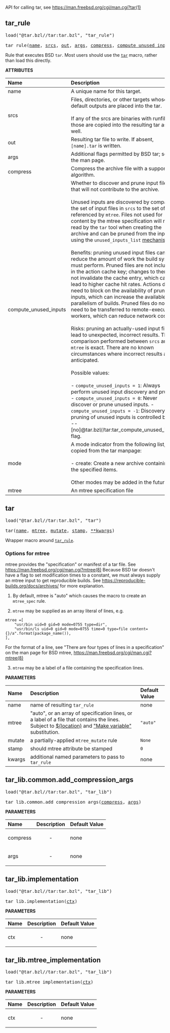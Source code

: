 <!-- Generated with Stardoc: http://skydoc.bazel.build -->

API for calling tar, see https://man.freebsd.org/cgi/man.cgi?tar(1)

<a id="tar_rule"></a>

## tar_rule

<pre>
load("@tar.bzl//tar:tar.bzl", "tar_rule")

tar_rule(<a href="#tar_rule-name">name</a>, <a href="#tar_rule-srcs">srcs</a>, <a href="#tar_rule-out">out</a>, <a href="#tar_rule-args">args</a>, <a href="#tar_rule-compress">compress</a>, <a href="#tar_rule-compute_unused_inputs">compute_unused_inputs</a>, <a href="#tar_rule-mode">mode</a>, <a href="#tar_rule-mtree">mtree</a>)
</pre>

Rule that executes BSD `tar`. Most users should use the [`tar`](#tar) macro, rather than load this directly.

**ATTRIBUTES**


| Name  | Description | Type | Mandatory | Default |
| :------------- | :------------- | :------------- | :------------- | :------------- |
| <a id="tar_rule-name"></a>name |  A unique name for this target.   | <a href="https://bazel.build/concepts/labels#target-names">Name</a> | required |  |
| <a id="tar_rule-srcs"></a>srcs |  Files, directories, or other targets whose default outputs are placed into the tar.<br><br>If any of the srcs are binaries with runfiles, those are copied into the resulting tar as well.   | <a href="https://bazel.build/concepts/labels">List of labels</a> | optional |  `[]`  |
| <a id="tar_rule-out"></a>out |  Resulting tar file to write. If absent, `[name].tar` is written.   | <a href="https://bazel.build/concepts/labels">Label</a>; <a href="https://bazel.build/reference/be/common-definitions#configurable-attributes">nonconfigurable</a> | optional |  `None`  |
| <a id="tar_rule-args"></a>args |  Additional flags permitted by BSD tar; see the man page.   | List of strings | optional |  `[]`  |
| <a id="tar_rule-compress"></a>compress |  Compress the archive file with a supported algorithm.   | String | optional |  `""`  |
| <a id="tar_rule-compute_unused_inputs"></a>compute_unused_inputs |  Whether to discover and prune input files that will not contribute to the archive.<br><br>Unused inputs are discovered by comparing the set of input files in `srcs` to the set of files referenced by `mtree`. Files not used for content by the mtree specification will not be read by the `tar` tool when creating the archive and can be pruned from the input set using the `unused_inputs_list` [mechanism](https://bazel.build/contribute/codebase#input-discovery).<br><br>Benefits: pruning unused input files can reduce the amount of work the build system must perform. Pruned files are not included in the action cache key; changes to them do not invalidate the cache entry, which can lead to higher cache hit rates. Actions do not need to block on the availability of pruned inputs, which can increase the available parallelism of builds. Pruned files do not need to be transferred to remote-execution workers, which can reduce network costs.<br><br>Risks: pruning an actually-used input file can lead to unexpected, incorrect results. The comparison performed between `srcs` and `mtree` is exact. There are no known circumstances where incorrect results are anticipated.<br><br>Possible values:<br><br>    - `compute_unused_inputs = 1`: Always perform unused input discovery and pruning.     - `compute_unused_inputs = 0`: Never discover or prune unused inputs.     - `compute_unused_inputs = -1`: Discovery and pruning of unused inputs is controlled by the         --[no]@tar.bzl//tar:tar_compute_unused_inputs flag.   | Integer | optional |  `-1`  |
| <a id="tar_rule-mode"></a>mode |  A mode indicator from the following list, copied from the tar manpage:<br><br>- create: Create a new archive containing the specified items.<br><br>Other modes may be added in the future.   | String | optional |  `"create"`  |
| <a id="tar_rule-mtree"></a>mtree |  An mtree specification file   | <a href="https://bazel.build/concepts/labels">Label</a> | required |  |


<a id="tar"></a>

## tar

<pre>
load("@tar.bzl//tar:tar.bzl", "tar")

tar(<a href="#tar-name">name</a>, <a href="#tar-mtree">mtree</a>, <a href="#tar-mutate">mutate</a>, <a href="#tar-stamp">stamp</a>, <a href="#tar-kwargs">**kwargs</a>)
</pre>

Wrapper macro around [`tar_rule`](#tar_rule).

### Options for mtree

mtree provides the "specification" or manifest of a tar file.
See https://man.freebsd.org/cgi/man.cgi?mtree(8)
Because BSD tar doesn't have a flag to set modification times to a constant,
we must always supply an mtree input to get reproducible builds.
See https://reproducible-builds.org/docs/archives/ for more explanation.

1. By default, mtree is "auto" which causes the macro to create an `mtree_spec` rule.

2. `mtree` may be supplied as an array literal of lines, e.g.

```
mtree =[
    "usr/bin uid=0 gid=0 mode=0755 type=dir",
    "usr/bin/ls uid=0 gid=0 mode=0755 time=0 type=file content={}/a".format(package_name()),
],
```

For the format of a line, see "There are four types of lines in a specification" on the man page for BSD mtree,
https://man.freebsd.org/cgi/man.cgi?mtree(8)

3. `mtree` may be a label of a file containing the specification lines.


**PARAMETERS**


| Name  | Description | Default Value |
| :------------- | :------------- | :------------- |
| <a id="tar-name"></a>name |  name of resulting `tar_rule`   |  none |
| <a id="tar-mtree"></a>mtree |  "auto", or an array of specification lines, or a label of a file that contains the lines. Subject to [$(location)](https://bazel.build/reference/be/make-variables#predefined_label_variables) and ["Make variable"](https://bazel.build/reference/be/make-variables) substitution.   |  `"auto"` |
| <a id="tar-mutate"></a>mutate |  a partially-applied `mtree_mutate` rule   |  `None` |
| <a id="tar-stamp"></a>stamp |  should mtree attribute be stamped   |  `0` |
| <a id="tar-kwargs"></a>kwargs |  additional named parameters to pass to `tar_rule`   |  none |


<a id="tar_lib.common.add_compression_args"></a>

## tar_lib.common.add_compression_args

<pre>
load("@tar.bzl//tar:tar.bzl", "tar_lib")

tar_lib.common.add_compression_args(<a href="#tar_lib.common.add_compression_args-compress">compress</a>, <a href="#tar_lib.common.add_compression_args-args">args</a>)
</pre>



**PARAMETERS**


| Name  | Description | Default Value |
| :------------- | :------------- | :------------- |
| <a id="tar_lib.common.add_compression_args-compress"></a>compress |  <p align="center"> - </p>   |  none |
| <a id="tar_lib.common.add_compression_args-args"></a>args |  <p align="center"> - </p>   |  none |


<a id="tar_lib.implementation"></a>

## tar_lib.implementation

<pre>
load("@tar.bzl//tar:tar.bzl", "tar_lib")

tar_lib.implementation(<a href="#tar_lib.implementation-ctx">ctx</a>)
</pre>



**PARAMETERS**


| Name  | Description | Default Value |
| :------------- | :------------- | :------------- |
| <a id="tar_lib.implementation-ctx"></a>ctx |  <p align="center"> - </p>   |  none |


<a id="tar_lib.mtree_implementation"></a>

## tar_lib.mtree_implementation

<pre>
load("@tar.bzl//tar:tar.bzl", "tar_lib")

tar_lib.mtree_implementation(<a href="#tar_lib.mtree_implementation-ctx">ctx</a>)
</pre>



**PARAMETERS**


| Name  | Description | Default Value |
| :------------- | :------------- | :------------- |
| <a id="tar_lib.mtree_implementation-ctx"></a>ctx |  <p align="center"> - </p>   |  none |


